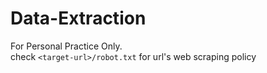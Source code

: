 # Data-Extraction

For Personal Practice Only. </br>
check `<target-url>/robot.txt` for url's web scraping policy
